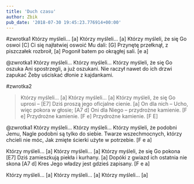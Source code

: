 ```yaml
---
title: 'Duch czasu'
author: Zbik
pub_date: '2018-07-30 19:45:23.776914+00:00'
---
```


#zwrotka1
Którzy myśleli... [a]
Którzy myśleli... [a]
Którzy myśleli, że się Go oswoi [C]
Ci się najłatwiej oswoić Mu dali: [G]
Przynętę przełknął, z piszczałek rozbroił, [a]
Pogonił batem po okrągłej sali. [e a]

@zwrotka1
Którzy myśleli... 
Którzy myśleli...
Którzy myśleli, że się Go oszuka
Ani spostrzegli, a już oszukani.
Nie raczył nawet do ich drzwi zapukać
Żeby uściskać dłonie z kajdankami.

#zwrotka2
>Którzy myśleli... [a]
>Którzy myśleli... [a]
>Którzy myśleli, że się Go uprosi – [E7]
>Dziś proszą jego oficjalne cienie. [a]
>On dla nich – Ucho, więc pokora w głosie; [A7 d]
>Oni dla Niego – przydrożne kamienie. [F e]
>Przydrożne kamienie. [F e]
>Przydrożne kamienie. [F E]

@zwrotka1
Którzy myśleli...
Którzy myśleli...
Którzy myśleli, że podobni Jemu,
Nagle podobni są tylko do siebie.
Twarze wszechmocnych, którzy chcieli nie móc,
Jak zmięte ścierki użyte w potrzebie. [F e a]

Którzy myśleli... [a]
Którzy myśleli... [a]
Którzy myśleli, że się Go pokona [E7]
Dziś zamieszkują piekła i kurhany. [a]
Dopóki z gwiazd ich ostatnia nie skona [A7 d]
Kres Jego władzy jest gdzieś zapisany. [F e a]

Którzy myśleli... [a]
Którzy myśleli... [a]
Którzy myśleli... [a]
